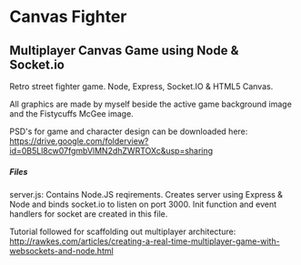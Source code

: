 # Canvas Fighter
## Multiplayer Canvas Game using Node &amp; Socket.io

Retro street fighter game. Node, Express, Socket.IO & HTML5 Canvas.

All graphics are made by myself beside the active game background image and the Fistycuffs McGee image.

PSD's for game and character design can be downloaded here: https://drive.google.com/folderview?id=0B5Ll8cw07fgmbVlMN2dhZWRTOXc&usp=sharing

##### Files
server.js: Contains Node.JS reqirements. Creates server using Express & Node and binds socket.io to listen on port 3000. Init function and event handlers for socket are created in this file. 

Tutorial followed for scaffolding out multiplayer architecture: http://rawkes.com/articles/creating-a-real-time-multiplayer-game-with-websockets-and-node.html

